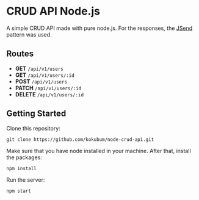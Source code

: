 # CRUD API Node.js

A simple CRUD API made with pure node.js. For the responses, the [JSend](https://github.com/omniti-labs/jsend) pattern was used.

## Routes

- **GET** `/api/v1/users` 
- **GET** `/api/v1/users/:id`
- **POST** `/api/v1/users`
- **PATCH** `/api/v1/users/:id`
- **DELETE** `/api/v1/users/:id`

## Getting Started

Clone this repository:
```
git clone https://github.com/kokubum/node-crud-api.git
```
Make sure that you have node installed in your machine. After that, install the packages:
```
npm install
```
Run the server:
```
npm start
```

